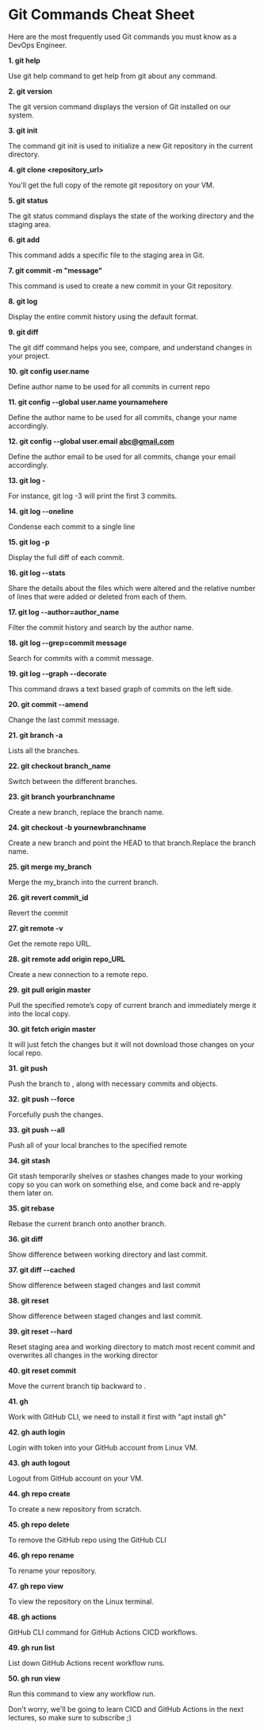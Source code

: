 # Git Commands Cheat Sheet

Here are the most frequently used Git commands you must know as a DevOps Engineer.

**1. git help**

Use git help command to get help from git about any command.

**2. git version**

The git version command displays the version of Git installed on our system. 

**3. git init**

The command git init is used to initialize a new Git repository in the current directory.

**4. git clone <repository_url>**

You'll get the full copy of the remote git repository on your VM.

**5. git status**

The git status command displays the state of the working directory and the staging area.

**6. git add**

This command adds a specific file to the staging area in Git.

**7. git commit -m "message"**

This command is used to create a new commit in your Git repository.

**8. git log**

Display the entire commit history using the default format.

**9. git diff**

The git diff command helps you see, compare, and understand changes in your project.

**10. git config user.name <your name here>**

Define author name to be used for all commits in current repo

**11. git config --global user.name yournamehere**

Define the author name to be used for all commits, change your name accordingly.

**12. git config --global user.email abc@gmail.com**

Define the author email to be used for all commits, change your email accordingly.

**13. git log -<put the log limit>**

For instance, git log -3 will print the first 3 commits.

**14. git log --oneline**

Condense each commit to a single line

**15. git log -p**

Display the full diff of each commit.

**16. git log --stats**

Share the details about the files which were altered and the relative number of lines that were added or deleted from each of them.

**17. git log --author=author_name**

Filter the commit history and search by the author name.

**18. git log --grep=commit message**

Search for commits with a commit message.

**19. git log --graph --decorate**

This command draws a text based graph of commits on the left side.

**20. git commit --amend**

Change the last commit message.

**21. git branch -a**

Lists all the branches.

**22. git checkout branch_name**

Switch between the different branches.

**23. git branch yourbranchname**

Create a new branch, replace the branch name.

**24. git checkout -b yournewbranchname**

Create a new branch and point the HEAD to that branch.Replace the branch name.

**25. git merge my_branch**

Merge the my_branch into the current branch.

**26. git revert commit_id**

Revert the commit

**27. git remote -v**

Get the remote repo URL.

**28.** **git remote add origin repo_URL**

Create a new connection to a remote repo.

**29.** **git pull origin master**

Pull the specified remote’s copy of current branch and immediately merge it into the local copy.

**30. git fetch origin master**

It will just fetch the changes but it will not download those changes on your local repo.

**31.** **git push**

Push the branch to <remote>, along with necessary commits and objects.

**32.** **git push --force**

Forcefully push the changes.

**33.** **git push --all**

Push all of your local branches to the specified remote

**34. git stash**

Git stash temporarily shelves or stashes changes made to your working copy so you can work on something else, and come back and re-apply them later on.

**35. git rebase**

Rebase the current branch onto another branch.

**36. git diff**

Show difference between working directory and last commit.

**37. git diff --cached**

Show difference between staged changes and last commit

**38. git reset**

Show difference between staged changes and last commit.

**39. git reset --hard**

Reset staging area and working directory to match most recent commit and overwrites all changes in the working director

**40. git reset commit**

Move the current branch tip backward to <commit>.

**41. gh** 

Work with GitHub CLI, we need to install it first with "apt install gh"

**42. gh auth login**

Login with token into your GitHub account from Linux VM.

**43. gh auth logout**

Logout from GitHub account on your VM.

**44. gh repo create**

To create a new repository from scratch.

**45. gh repo delete**

To remove the GitHub repo using the GitHub CLI

**46. gh repo rename**

To rename your repository.

**47. gh repo view**

To view the repository on the Linux terminal.

**48. gh actions**

GitHub CLI command for GitHub Actions CICD workflows.

**49. gh run list**

List down GitHub Actions recent workflow runs.

**50. gh run view**

Run this command to view any workflow run.

Don't worry, we'll be going to learn CICD and GitHub Actions in the next lectures, so make sure to subscribe ;)

